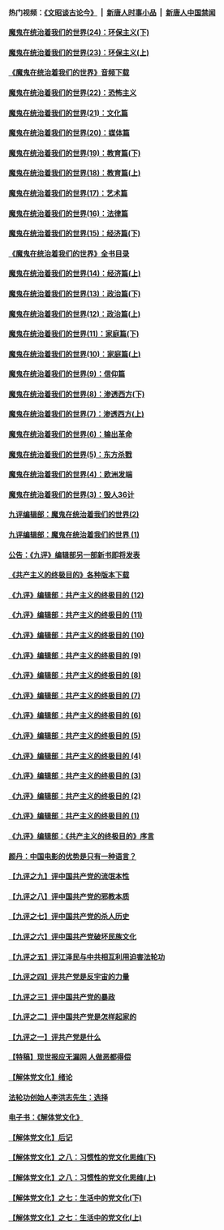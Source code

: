 #### 热门视频：[《文昭谈古论今》](https://github.com/gfw-breaker/wenzhao/blob/master/README.md?t=10151233) &nbsp;|&nbsp; [新唐人时事小品](https://github.com/gfw-breaker/ntdtv-comedy/blob/master/README.md?t=10151233) &nbsp;|&nbsp; [新唐人中国禁闻](https://github.com/gfw-breaker/ntdtv-news/blob/master/README.md?t=10151233)

#### [魔鬼在统治着我们的世界(24)：环保主义(下)](../pages/nsc422/n10695307.md?t=10151233) 

#### [魔鬼在统治着我们的世界(23)：环保主义(上)](../pages/nsc422/n10688613.md?t=10151233) 

#### [《魔鬼在统治着我们的世界》音频下载](../pages/nsc422/n10635553.md?t=10151233) 

#### [魔鬼在统治着我们的世界(22)：恐怖主义](../pages/nsc422/n10614727.md?t=10151233) 

#### [魔鬼在统治着我们的世界(21)：文化篇](../pages/nsc422/n10597706.md?t=10151233) 

#### [魔鬼在统治着我们的世界(20)：媒体篇](../pages/nsc422/n10586579.md?t=10151233) 

#### [魔鬼在统治着我们的世界(19)：教育篇(下)](../pages/nsc422/n10564808.md?t=10151233) 

#### [魔鬼在统治着我们的世界(18)：教育篇(上)](../pages/nsc422/n10526970.md?t=10151233) 

#### [魔鬼在统治着我们的世界(17)：艺术篇](../pages/nsc422/n10499093.md?t=10151233) 

#### [魔鬼在统治着我们的世界(16)：法律篇](../pages/nsc422/n10485969.md?t=10151233) 

#### [魔鬼在统治着我们的世界(15)：经济篇(下)](../pages/nsc422/n10469975.md?t=10151233) 

#### [《魔鬼在统治着我们的世界》全书目录](../pages/nsc422/n10464261.md?t=10151233) 

#### [魔鬼在统治着我们的世界(14)：经济篇(上)](../pages/nsc422/n10457370.md?t=10151233) 

#### [魔鬼在统治着我们的世界(13)：政治篇(下)](../pages/nsc422/n10448270.md?t=10151233) 

#### [魔鬼在统治着我们的世界(12)：政治篇(上)](../pages/nsc422/n10444576.md?t=10151233) 

#### [魔鬼在统治着我们的世界(11)：家庭篇(下)](../pages/nsc422/n10440961.md?t=10151233) 

#### [魔鬼在统治着我们的世界(10)：家庭篇(上)](../pages/nsc422/n10435448.md?t=10151233) 

#### [魔鬼在统治着我们的世界(9)：信仰篇](../pages/nsc422/n10432159.md?t=10151233) 

#### [魔鬼在统治着我们的世界(8)：渗透西方(下)](../pages/nsc422/n10429603.md?t=10151233) 

#### [魔鬼在统治着我们的世界(7)：渗透西方(上)](../pages/nsc422/n10426013.md?t=10151233) 

#### [魔鬼在统治着我们的世界(6)：输出革命](../pages/nsc422/n10421536.md?t=10151233) 

#### [魔鬼在统治着我们的世界(5)：东方杀戮](../pages/nsc422/n10417707.md?t=10151233) 

#### [魔鬼在统治着我们的世界(4)：欧洲发端](../pages/nsc422/n10414890.md?t=10151233) 

#### [魔鬼在统治着我们的世界(3)：毁人36计](../pages/nsc422/n10411583.md?t=10151233) 

#### [九评编辑部：魔鬼在统治着我们的世界(2)](../pages/nsc422/n10410036.md?t=10151233) 

#### [九评编辑部：魔鬼在统治着我们的世界 (1)](../pages/nsc422/n10406825.md?t=10151233) 

#### [公告：《九评》编辑部另一部新书即将发表](../pages/nsc422/n10405104.md?t=10151233) 

#### [《共产主义的终极目的》各种版本下载](../pages/nsc422/n10022138.md?t=10151233) 

#### [《九评》编辑部：共产主义的终极目的 (12)](../pages/nsc422/n9933272.md?t=10151233) 

#### [《九评》编辑部：共产主义的终极目的 (11)](../pages/nsc422/n9924973.md?t=10151233) 

#### [《九评》编辑部：共产主义的终极目的 (10)](../pages/nsc422/n9920883.md?t=10151233) 

#### [《九评》编辑部：共产主义的终极目的 (9)](../pages/nsc422/n9916363.md?t=10151233) 

#### [《九评》编辑部：共产主义的终极目的 (8)](../pages/nsc422/n9912488.md?t=10151233) 

#### [《九评》编辑部：共产主义的终极目的 (7)](../pages/nsc422/n9901176.md?t=10151233) 

#### [《九评》编辑部：共产主义的终极目的 (6)](../pages/nsc422/n9899359.md?t=10151233) 

#### [《九评》编辑部：共产主义的终极目的 (5)](../pages/nsc422/n9893174.md?t=10151233) 

#### [《九评》编辑部：共产主义的终极目的 (4)](../pages/nsc422/n9891246.md?t=10151233) 

#### [《九评》编辑部：共产主义的终极目的 (3)](../pages/nsc422/n9879879.md?t=10151233) 

#### [《九评》编辑部：共产主义的终极目的 (2)](../pages/nsc422/n9876205.md?t=10151233) 

#### [《九评》编辑部：共产主义的终极目的 (1)](../pages/nsc422/n9865857.md?t=10151233) 

#### [《九评》编辑部：《共产主义的终极目的》序言](../pages/nsc422/n9862666.md?t=10151233) 

#### [颜丹：中国电影的优势是只有一种语言？](../pages/nsc422/n9583062.md?t=10151233) 

#### [【九评之九】评中国共产党的流氓本性](../pages/nsc422/n737542.md?t=10151233) 

#### [【九评之八】评中国共产党的邪教本质](../pages/nsc422/n735942.md?t=10151233) 

#### [【九评之七】评中国共产党的杀人历史](../pages/nsc422/n733806.md?t=10151233) 

#### [【九评之六】评中国共产党破坏民族文化](../pages/nsc422/n731667.md?t=10151233) 

#### [【九评之五】评江泽民与中共相互利用迫害法轮功](../pages/nsc422/n730058.md?t=10151233) 

#### [【九评之四】评共产党是反宇宙的力量](../pages/nsc422/n727814.md?t=10151233) 

#### [【九评之三】评中国共产党的暴政](../pages/nsc422/n725597.md?t=10151233) 

#### [【九评之二】评中国共产党是怎样起家的](../pages/nsc422/n723946.md?t=10151233) 

#### [【九评之一】评共产党是什么](../pages/nsc422/n722529.md?t=10151233) 

#### [【特稿】现世报应无漏网 人做恶都得偿](../pages/nsc422/n4215167.md?t=10151233) 

#### [【解体党文化】绪论](../pages/nsc422/n1449356.md?t=10151233) 

#### [法轮功创始人李洪志先生：选择](../pages/nsc422/n3580738.md?t=10151233) 

#### [电子书：《解体党文化》](../pages/nsc422/n1573484.md?t=10151233) 

#### [【解体党文化】后记](../pages/nsc422/n1531999.md?t=10151233) 

#### [【解体党文化】之八：习惯性的党文化思维(下)](../pages/nsc422/n1526477.md?t=10151233) 

#### [【解体党文化】之八：习惯性的党文化思维(上)](../pages/nsc422/n1520631.md?t=10151233) 

#### [【解体党文化】之七：生活中的党文化(下)](../pages/nsc422/n1513446.md?t=10151233) 

#### [【解体党文化】之七：生活中的党文化(上)](../pages/nsc422/n1509358.md?t=10151233) 

